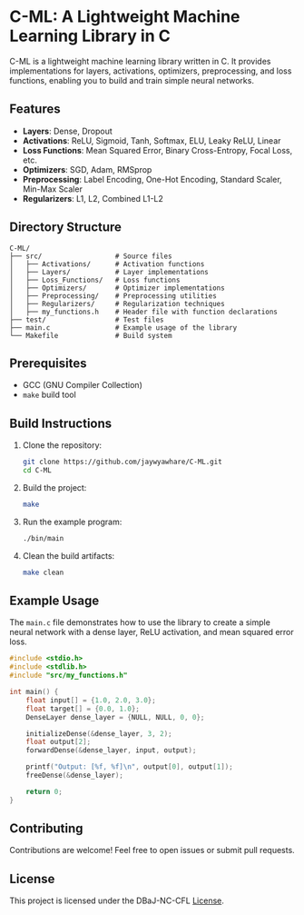 # C-ML: A Lightweight Machine Learning Library in C

C-ML is a lightweight machine learning library written in C. It provides implementations for layers, activations, optimizers, preprocessing, and loss functions, enabling you to build and train simple neural networks.


## Features

- **Layers**: Dense, Dropout
- **Activations**: ReLU, Sigmoid, Tanh, Softmax, ELU, Leaky ReLU, Linear
- **Loss Functions**: Mean Squared Error, Binary Cross-Entropy, Focal Loss, etc.
- **Optimizers**: SGD, Adam, RMSprop
- **Preprocessing**: Label Encoding, One-Hot Encoding, Standard Scaler, Min-Max Scaler
- **Regularizers**: L1, L2, Combined L1-L2


## Directory Structure

```
C-ML/
├── src/                  # Source files
│   ├── Activations/      # Activation functions
│   ├── Layers/           # Layer implementations
│   ├── Loss_Functions/   # Loss functions
│   ├── Optimizers/       # Optimizer implementations
│   ├── Preprocessing/    # Preprocessing utilities
│   ├── Regularizers/     # Regularization techniques
│   ├── my_functions.h    # Header file with function declarations
├── test/                 # Test files
├── main.c                # Example usage of the library
└── Makefile              # Build system
```


## Prerequisites

- GCC (GNU Compiler Collection)
- `make` build tool


## Build Instructions

1. Clone the repository:
   ```bash
   git clone https://github.com/jaywyawhare/C-ML.git
   cd C-ML
   ```

2. Build the project:
   ```bash
   make
   ```

3. Run the example program:
   ```bash
   ./bin/main
   ```

4. Clean the build artifacts:
   ```bash
   make clean
   ```


## Example Usage

The `main.c` file demonstrates how to use the library to create a simple neural network with a dense layer, ReLU activation, and mean squared error loss.

```c
#include <stdio.h>
#include <stdlib.h>
#include "src/my_functions.h"

int main() {
    float input[] = {1.0, 2.0, 3.0};
    float target[] = {0.0, 1.0};
    DenseLayer dense_layer = {NULL, NULL, 0, 0};

    initializeDense(&dense_layer, 3, 2);
    float output[2];
    forwardDense(&dense_layer, input, output);

    printf("Output: [%f, %f]\n", output[0], output[1]);
    freeDense(&dense_layer);

    return 0;
}
```


## Contributing

Contributions are welcome! Feel free to open issues or submit pull requests.


## License

This project is licensed under the DBaJ-NC-CFL [License](./LICENCE.md).